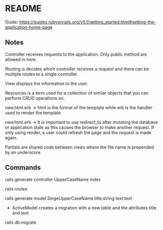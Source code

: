 # README

Guide: https://guides.rubyonrails.org/v5.1/getting_started.html#setting-the-application-home-page

## Notes
Controller receives requests to the application. Only public method are allowed in here.

Routing is decides which controller receives a request and there can be multiple routes to a single controller.

View displays the information to the user.

Resources is a term used for a collection of similar objects that you can perform CRUD operations on.

new.html.erb -> html is the format of the template while erb is the handler used to render the template

new.html.erb -> It is important to use redirect_to after mutating the database or application state as 
this causes the browser to make another request. If only using render, a user could refresh the page and the request is made again.

Partials are shared code between views where the file name is prepended by an underscore.
## Commands
rails generate controller UpperCaseName index

rails routes

rails generate model SingeUpperCaseName title:string text:text
- ActiveModel creates a migration with a new table and the attributes title and text

rails db:migrate